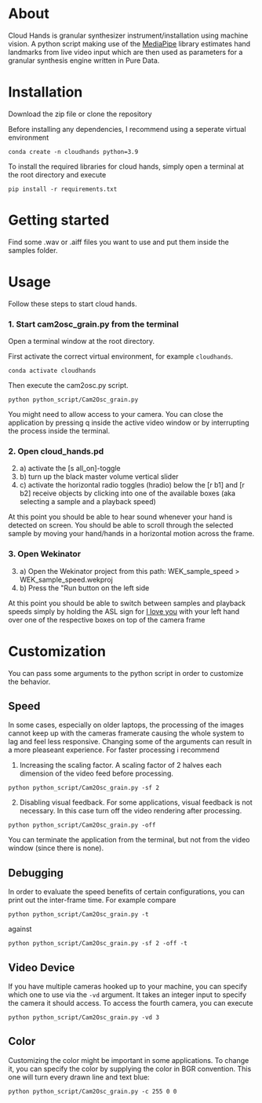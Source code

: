 # About
Cloud Hands is granular synthesizer instrument/installation using machine vision.
A python script making use of the [MediaPipe](https://developers.google.com/mediapipe) library estimates hand landmarks from live video input which are then used as parameters for a granular synthesis engine written in Pure Data.


# Installation 
Download the zip file or clone the repository

Before installing any dependencies, I recommend using a seperate virtual environment
```
conda create -n cloudhands python=3.9
```
To install the required libraries for cloud hands, simply open a terminal at the root directory and execute
```
pip install -r requirements.txt
```
# Getting started
Find some .wav or .aiff files you want to use and put them inside the samples folder.

# Usage
Follow these steps to start cloud hands.

### 1. Start cam2osc_grain.py from the terminal
Open a terminal window at the root directory.

First activate the correct virtual environment, for example ```cloudhands```.
```
conda activate cloudhands
```
Then execute the cam2osc.py script.
```
python python_script/Cam2Osc_grain.py
```
You might need to allow access to your camera.
You can close the application by pressing q inside the active video window or by interrupting the process inside the terminal.


### 2. Open cloud_hands.pd
2. a) activate the [s all_on]-toggle
2. b) turn up the black master volume vertical slider
2. c) activate the horizontal radio toggles (hradio) below the [r b1] and [r b2] receive objects by clicking into one of the available boxes (aka selecting a sample and a playback speed)

At this point you should be able to hear sound whenever your hand is detected on screen. You should be able to scroll through the selected sample by moving your hand/hands in a horizontal motion across the frame.

### 3. Open Wekinator
3. a) Open the Wekinator project from this path: WEK_sample_speed > WEK_sample_speed.wekproj 
3. b) Press the "Run button on the left side

At this point you should be able to switch between samples and playback speeds simply by holding the ASL sign for [I love you](https://www.lifeprint.com/asl101/images-signs/i_love_you.jpg) with your left hand over one of the respective boxes on top of the camera frame

# Customization
You can pass some arguments to the python script in order to customize the behavior. 

## Speed
In some cases, especially on older laptops, the processing of the images cannot keep up with the cameras framerate causing the whole system to lag and feel less responsive.
Changing some of the arguments can result in a more pleaseant experience.
For faster processing i recommend
1. Increasing the scaling factor. A scaling factor of 2 halves each dimension of the video feed before processing.
```
python python_script/Cam2Osc_grain.py -sf 2
```

2. Disabling visual feedback. For some applications, visual feedback is not necessary. In this case turn off the video rendering after processing.
```
python python_script/Cam2Osc_grain.py -off
```
You can terminate the application from the terminal, but not from the video window (since there is none).

## Debugging
In order to evaluate the speed benefits of certain configurations, you can print out the inter-frame time.
For example compare
```
python python_script/Cam2Osc_grain.py -t
```
against 
```
python python_script/Cam2Osc_grain.py -sf 2 -off -t
```

## Video Device
If you have multiple cameras hooked up to your machine, you can specify which one to use via the ```-vd``` argument. It takes an integer input to specify the camera it should access. To access the fourth camera, you can execute
```
python python_script/Cam2Osc_grain.py -vd 3
```

## Color
Customizing the color might be important in some applications. To change it, you can specify the color by supplying the color in BGR convention.
This one will turn every drawn line and text blue:
```
python python_script/Cam2Osc_grain.py -c 255 0 0 
```




